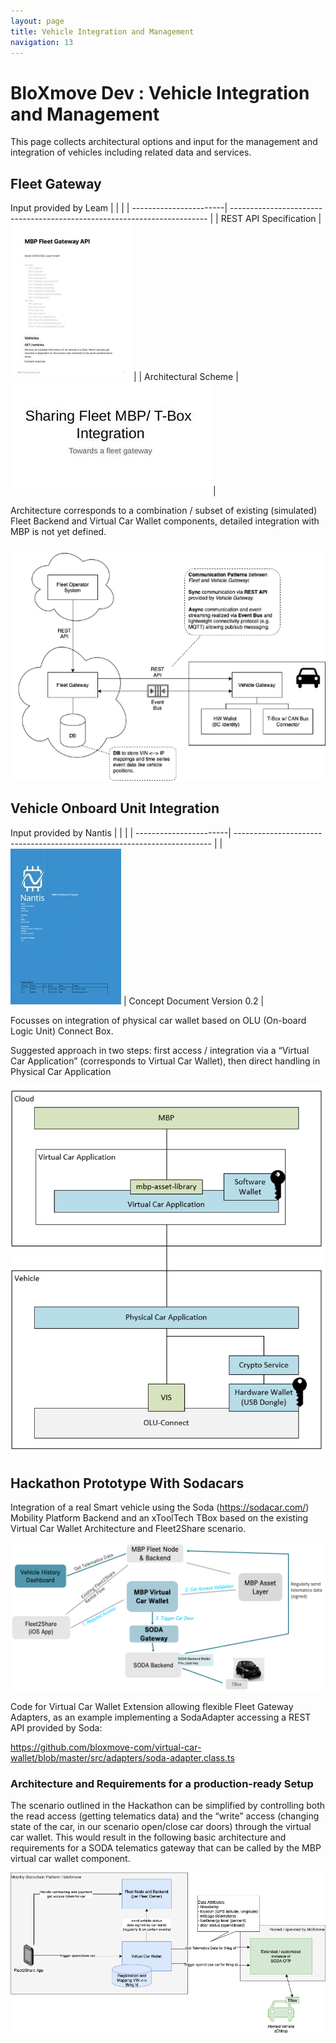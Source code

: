 ```yaml
---
layout: page
title: Vehicle Integration and Management
navigation: 13
---
```


# BloXmove Dev : Vehicle Integration and Management
This page collects architectural options and input for the management and integration of vehicles including related data and services.

## Fleet Gateway
Input provided by Leam
|   |   |
| -----------------------| ------------------------------------------------------------------------ |
| REST API Specification |![This is an image](attachments/2335342185/2335342196) |
| Architectural Scheme   |![This is an image](attachments/2335342185/2335407723) |

Architecture corresponds to a combination / subset of existing (simulated) Fleet Backend and Virtual Car Wallet components, detailed integration with MBP is not yet defined.

![This is an image](attachments/2335342185/2335637100.png)

## Vehicle Onboard Unit Integration
Input provided by Nantis
|   |   |
| -----------------------| ------------------------------------------------------------------------ |
| ![This is an image](attachments/2335342185/2335735409) | Concept Document Version 0.2 |

Focusses on integration of physical car wallet based on OLU (On-board Logic Unit) Connect Box.

Suggested approach in two steps: first access / integration via a “Virtual Car Application” (corresponds to Virtual Car Wallet), then direct handling in Physical Car Application

![This is an image](attachments/2335342185/2335506027.png)

## Hackathon Prototype With Sodacars
Integration of a real Smart vehicle using the Soda (https://sodacar.com/) Mobility Platform Backend and an xToolTech TBox based on the existing Virtual Car Wallet Architecture and Fleet2Share scenario.

![This is an image](attachments/2335342185/2335309423.png)

Code for Virtual Car Wallet Extension allowing flexible Fleet Gateway Adapters, as an example implementing a SodaAdapter accessing a REST API provided by Soda:

https://github.com/bloxmove-com/virtual-car-wallet/blob/master/src/adapters/soda-adapter.class.ts

### Architecture and Requirements for a production-ready Setup
The scenario outlined in the Hackathon can be simplified by controlling both the read access (getting telematics data) and the “write” access (changing state of the car, in our scenario open/close car doors) through the virtual car wallet. This would result in the following basic architecture and requirements for a SODA telematics gateway that can be called by the MBP virtual car wallet component.

![This is an image](attachments/2335342185/4446126123.png)

